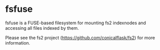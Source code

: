 fsfuse
======

fsfuse is a FUSE-based filesystem for mounting fs2 indexnodes and accessing all files indexed by them.

Please see the fs2 project (https://github.com/conicalflask/fs2) for more information.
